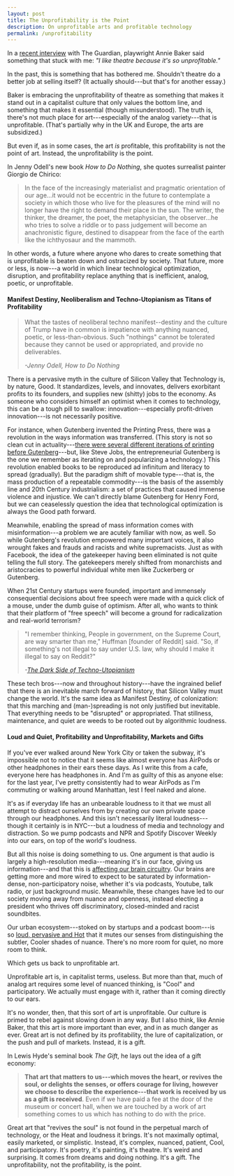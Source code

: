 ```yaml
---
layout: post
title: The Unprofitability is the Point
description: On unprofitable arts and profitable technology
permalink: /unprofitability
---
```


In a [recent interview](http://www.theguardian.com/stage/2019/oct/24/playwright-annie-baker-the-antipodes-national-theatre) with The Guardian, playwright Annie Baker said something that stuck with me: *"I like theatre because it's so unprofitable."*

In the past, this is something that has bothered me. Shouldn't theatre do a better job at selling itself? (It actually should---but that's for another essay.)

Baker is embracing the unprofitability of theatre as something that makes it stand out in a capitalist culture that only values the bottom line, and something that makes it essential (though misunderstood). The truth is, there's not much place for art---especially of the analog variety---that is unprofitable. (That's partially why in the UK and Europe, the arts are subsidized.)

But even if, as in some cases, the art *is* profitable, this profitability is not the point of art. Instead, the unprofitability is the point.

In Jenny Odell's new book *How to Do Nothing*, she quotes surrealist painter Giorgio de Chirico:

> In the face of the increasingly materialist and pragmatic orientation of our age...it would not be eccentric in the future to contemplate a society in which those who live for the pleasures of the mind will no longer have the right to demand their place in the sun. The writer, the thinker, the dreamer, the poet, the metaphysician, the observer...he who tries to solve a riddle or to pass judgement will become an anachronistic figure, destined to disappear from the face of the earth like the ichthyosaur and the mammoth.

In other words, a future where anyone who dares to create something that is unprofitable is beaten down and ostracized by society. That future, more or less, is now---a world in which linear technological optimization, disruption, and profitability replace anything that is inefficient, analog, poetic, or unprofitable.

#### **Manifest Destiny, Neoliberalism and Techno-Utopianism as Titans of Profitability**

> What the tastes of neoliberal techno manifest--destiny and the culture of Trump have in common is impatience with anything nuanced, poetic, or less-than-obvious. Such "nothings" cannot be tolerated because they cannot be used or appropriated, and provide no deliverables.
>
> *-Jenny Odell, How to Do Nothing*

There is a pervasive myth in the culture of Silicon Valley that Technology is, by nature, Good. It standardizes, levels, and innovates, delivers exorbitant profits to its founders, and supplies new (shitty) jobs to the economy. As someone who considers himself an optimist when it comes to technology, this can be a tough pill to swallow: innovation---especially profit-driven innovation---is not necessarily positive. 

For instance, when Gutenberg invented the Printing Press, there was a revolution in the ways information was transferred. (This story is not so clean cut in actuality---[there were several different iterations of printing before Gutenberg](https://en.wikipedia.org/wiki/Movable_type)---but, like Steve Jobs, the entrepreneurial Gutenberg is the one we remember as iterating on and popularizing a technology.) This revolution enabled books to be reproduced ad infinitum and literacy to spread (gradually). But the paradigm shift of movable type---that is, the mass production of a repeatable commodity---is the basis of the assembly line and 20th Century industrialism: a set of practices that caused immense violence and injustice. We can't directly blame Gutenberg for Henry Ford, but we can ceaselessly question the idea that technological optimization is always the Good path forward.

Meanwhile, enabling the spread of mass information comes with misinformation---a problem we are acutely familiar with now, as well. So while Gutenberg's revolution empowered many important voices, it also wrought fakes and frauds and racists and white supremacists. Just as with Facebook, the idea of the gatekeeper having been eliminated is not quite telling the full story. The gatekeepers merely shifted from monarchists and aristocracies to powerful individual white men like Zuckerberg or Gutenberg. 

When 21st Century startups were founded, important and immensely consequential decisions about free speech were made with a quick click of a mouse, under the dumb guise of optimism. After all, who wants to think that their platform of "free speech" will become a ground for radicalization and real-world terrorism?

> "I remember thinking, People in government, on the Supreme Court, are way smarter than me," Huffman [founder of Reddit] said. "So, if something's not illegal to say under U.S. law, why should I make it illegal to say on Reddit?"
>
> *-[The Dark Side of Techno-Utopianism](https://www.newyorker.com/magazine/2019/09/30/the-dark-side-of-techno-utopianism)*

These tech bros---now and throughout history---have the ingrained belief that there is an inevitable march forward of history, that Silicon Valley must change the world. It's the same idea as Manifest Destiny, of colonization: that this marching and (man-)spreading is not only justified but inevitable. That everything needs to be "disrupted" or appropriated. That stillness, maintenance, and quiet are weeds to be rooted out by algorithmic loudness.

#### **Loud and Quiet, Profitability and Unprofitability, Markets and Gifts**

If you've ever walked around New York City or taken the subway, it's impossible not to notice that it seems like almost everyone has AirPods or other headphones in their ears these days. As I write this from a cafe, everyone here has headphones in. And I'm as guilty of this as anyone else: for the last year, I've pretty consistently had to wear AirPods as I'm commuting or walking around Manhattan, lest I feel naked and alone.

It's as if everyday life has an unbearable loudness to it that we must all attempt to distract ourselves from by creating our own private space through our headphones. And this isn't necessarily literal loudness---though it certainly is in NYC---but a loudness of media and technology and distraction. So we pump podcasts and NPR and Spotify Discover Weekly into our ears, on top of the world's loudness.

But all this noise is doing something to us. One argument is that audio is largely a high-resolution media---meaning it's in our face, giving us information---and that this is [affecting our brain circuitry](https://alexdanco.com/2019/10/17/the-audio-revolution/). Our brains are getting more and more wired to expect to be saturated by information-dense, non-participatory noise, whether it's via podcasts, Youtube, talk radio, or just background music. Meanwhile, these changes have led to our society moving away from nuance and openness, instead electing a president who thrives off discriminatory, closed-minded and racist soundbites.

Our urban ecosystem---stoked on by startups and a podcast boom---is so [loud, pervasive and Hot](https://leoncoe.substack.com/p/modern-cigarettes-loudness) that it mutes our senses from distinguishing the subtler, Cooler shades of nuance. There's no more room for quiet, no more room to think.

Which gets us back to unprofitable art.

Unprofitable art is, in capitalist terms, useless. But more than that, much of analog art requires some level of nuanced thinking, is "Cool" and participatory. We actually must engage with it, rather than it coming directly to our ears.

It's no wonder, then, that this sort of art is unprofitable. Our culture is primed to rebel against slowing down in any way. But I also think, like Annie Baker, that this art is more important than ever, and in as much danger as ever. Great art is not defined by its profitability, the lure of capitalization, or the push and pull of markets. Instead, it is a gift.

In Lewis Hyde's seminal book *The Gift*, he lays out the idea of a gift economy:

> **That art that matters to us---which moves the heart, or revives the soul, or delights the senses, or offers courage for living, however we choose to describe the experience---that work is received by us as a gift is received**. Even if we have paid a fee at the door of the museum or concert hall, when we are touched by a work of art something comes to us which has nothing to do with the price.

Great art that "revives the soul" is not found in the perpetual march of technology, or the Heat and loudness it brings. It's not maximally optimal, easily marketed, or simplistic. Instead, it's complex, nuanced, patient, Cool, and participatory. It's poetry, it's painting, it's theatre. It's weird and surprising. It comes from dreams and doing nothing. It's a gift. The unprofitability, not the profitability, is the point.
